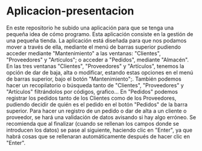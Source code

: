 # Aplicacion-presentacion
En este repositorio he subido una aplicación para que se tenga una pequeña idea de cómo
programo. 
Esta aplicación consiste en la gestión de una pequeña tienda. La aplicación está
diseñada para que nos podamos mover a través de ella, mediante el menú de barras superior
pudiendo acceder mediante "Mantenimiento" a las ventanas: "Clientes", "Proveedores" y
"Artículos"; o acceder a "Pedidos", mediante "Almacén". En las tres ventanas "Clientes",
"Proveedores" y "Artículos", tenemos la opción de dar de baja, alta o modificar, estando estas
opciones en el menú de barras superior, bajo el botón "Mantenimiento";. También podemos
hacer un recopilatorio o búsqueda tanto de "Clientes", "Proveedores" y "Artículos" filtrándolos
por códigos, grafico... En "Pedidos" podemos registrar los pedidos tanto de los Clientes como
de los Proveedores, pudiendo decidir de quién es el pedido en el botón "Pedidos" de la barra
superior. Para hacer un registro de un pedido o dar de alta a un cliente o proveedor, se hará
una validación de datos avisando si hay algo erróneo. Se recomienda que al finalizar (cuando
se rellenan los campos donde se introducen los datos) se pase al siguiente, haciendo clic en
"Enter", ya que habrá cosas que se rellenaran automáticamente después de hacer clic en
"Enter".
